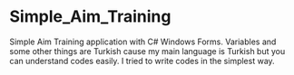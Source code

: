 # Simple_Aim_Training
Simple Aim Training application with C# Windows Forms.
Variables and some other things are Turkish cause my main language is Turkish but you can understand codes easily. I tried to write codes in the simplest way.

